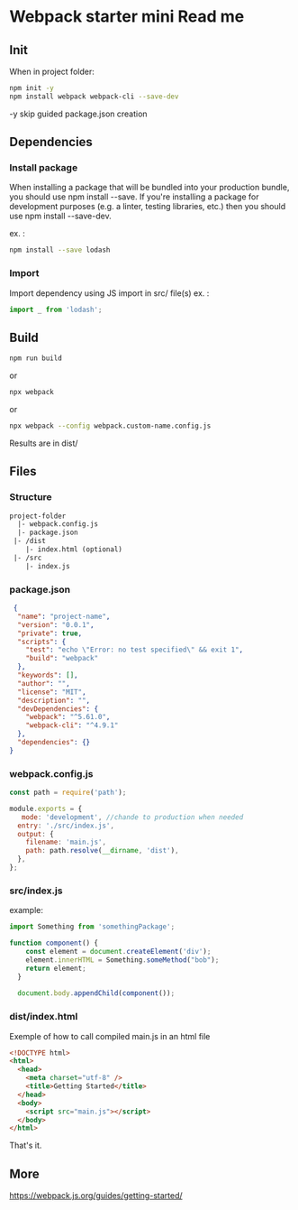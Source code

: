 # Webpack starter mini Read me

## Init

When in project folder:

```bash
npm init -y
npm install webpack webpack-cli --save-dev
```

-y skip guided package.json creation

## Dependencies

### Install package

When installing a package that will be bundled into your production bundle, you should use npm install --save. If you're installing a package for development purposes (e.g. a linter, testing libraries, etc.) then you should use npm install --save-dev.  

ex. :

```bash
npm install --save lodash
```

### Import

Import dependency using JS import in src/ file(s)
ex. :

```javascript
import _ from 'lodash';
```

## Build

```bash
npm run build
```

or

```bash
npx webpack
```

or

```bash
npx webpack --config webpack.custom-name.config.js
```

Results are in dist/

## Files

### Structure

```txt
project-folder  
  |- webpack.config.js  
  |- package.json  
 |- /dist  
    |- index.html (optional)
 |- /src  
    |- index.js
```

### package.json

```json
 {
  "name": "project-name",
  "version": "0.0.1",
  "private": true,
  "scripts": {
    "test": "echo \"Error: no test specified\" && exit 1",
    "build": "webpack"
  },
  "keywords": [],
  "author": "",
  "license": "MIT",
  "description": "",
  "devDependencies": {
    "webpack": "^5.61.0",
    "webpack-cli": "^4.9.1"
  },
  "dependencies": {}
}
```

### webpack.config.js

```javascript
const path = require('path');

module.exports = {
   mode: 'development', //chande to production when needed
  entry: './src/index.js',
  output: {
    filename: 'main.js',
    path: path.resolve(__dirname, 'dist'),
  },
};
```

### src/index.js

example:

```javascript
import Something from 'somethingPackage';

function component() {
    const element = document.createElement('div');
    element.innerHTML = Something.someMethod("bob");  
    return element;
  }
  
  document.body.appendChild(component());
```

### dist/index.html

Exemple of how to call compiled main.js in an html file

```html
<!DOCTYPE html>
<html>
  <head>
    <meta charset="utf-8" />
    <title>Getting Started</title>
  </head>
  <body>
    <script src="main.js"></script>
  </body>
</html>
```

That's it.

## More

<https://webpack.js.org/guides/getting-started/>
